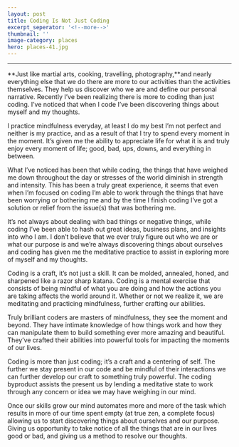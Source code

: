 ```yaml
---
layout: post
title: Coding Is Not Just Coding
excerpt_seperator: '<!--more-->'
thumbnail: ''
image-category: places
hero: places-41.jpg
---
```


****

**Just like martial arts, cooking, travelling, photography,**and nearly everything else that we do there are more to our activities than the activities themselves. They help us discover who we are and define our personal narrative. Recently I’ve been realizing there is more to coding than just coding. I’ve noticed that when I code I’ve been discovering things about myself and my thoughts.

I practice mindfulness everyday, at least I do my best I’m not perfect and neither is my practice, and as a result of that I try to spend every moment in the moment. It’s given me the ability to appreciate life for what it is and truly enjoy every moment of life; good, bad, ups, downs, and everything in between.

What I’ve noticed has been that while coding, the things that have weighed me down throughout the day or stresses of the world diminish in strength and intensity. This has been a truly great experience, it seems that even when I’m focused on coding I’m able to work through the things that have been worrying or bothering me and by the time I finish coding I’ve got a solution or relief from the issue(s) that was bothering me.

It’s not always about dealing with bad things or negative things, while coding I’ve been able to hash out great ideas, business plans, and insights into who I am. I don’t believe that we ever truly figure out who we are or what our purpose is and we’re always discovering things about ourselves and coding has given me the meditative practice to assist in exploring more of myself and my thoughts.

Coding is a craft, it’s not just a skill. It can be molded, annealed, honed, and sharpened like a razor sharp katana. Coding is a mental exercise that consists of being mindful of what you are doing and how the actions you are taking affects the world around it. Whether or not we realize it, we are meditating and practicing mindfulness, further crafting our abilities.

Truly brilliant coders are masters of mindfulness, they see the moment and beyond. They have intimate knowledge of how things work and how they can manipulate them to build something ever more amazing and beautiful. They’ve crafted their abilities into powerful tools for impacting the moments of our lives.

Coding is more than just coding; it’s a craft and a centering of self. The further we stay present in our code and be mindful of their interactions we can further develop our craft to something truly powerful. The coding byproduct assists the present us by lending a meditative state to work through any concern or idea we may have weighing in our mind.

Once our skills grow our mind automates more and more of the task which results in more of our time spent empty (at true zen, a complete focus) allowing us to start discovering things about ourselves and our purpose. Giving us opportunity to take notice of all the things that are in our lives good or bad, and giving us a method to resolve our thoughts. &nbsp;